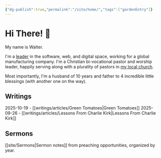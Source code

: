 ```yaml
---
{"dg-publish":true,"permalink":"/site/home/","tags":["gardenEntry"]}
---
```


# Hi There! 👋

My name is Walter. 

I'm a [leader](https://www.linkedin.com/in/waltermwillis/) in the software, web, and digital space, working for a global manufacturing company. I'm a Christian bi-vocational pastor and worship leader, happily serving along with a plurality of pastors in [my local church](https://www.windsorchristian.com/). 

Most importantly, I'm a husband of 10 years and father to 4 incredible little blessings (with another one on the way).

## Writings

2025-10-19 - [[writings/articles/Green Tomatoes\|Green Tomatoes]]
2025-09-26 - [[writings/articles/Lessons From Charlie Kirk\|Lessons From Charlie Kirk]]

## Sermons

[[site/Sermons\|Sermon notes]] from preaching opportunities, organized by year. 